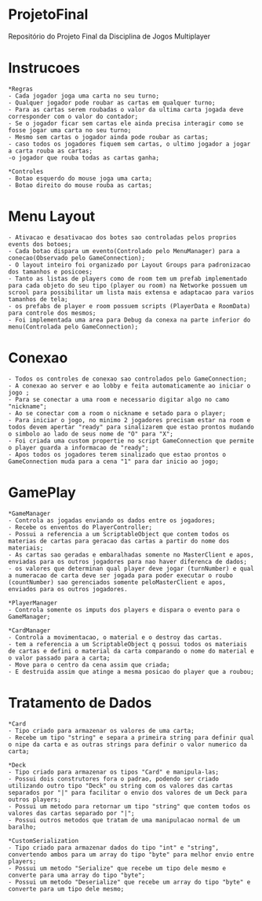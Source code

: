 # ProjetoFinal
Repositório do Projeto Final da Disciplina de Jogos Multiplayer
    
# Instrucoes
    *Regras
    - Cada jogador joga uma carta no seu turno;
    - Qualquer jogador pode roubar as cartas em qualquer turno;
    - Para as cartas serem roubadas o valor da ultima carta jogada deve corresponder com o valor do contador;
    - Se o jogador ficar sem cartas ele ainda precisa interagir como se fosse jogar uma carta no seu turno;
    - Mesmo sem cartas o jogador ainda pode roubar as cartas;
    - caso todos os jogadores fiquem sem cartas, o ultimo jogador a jogar a carta rouba as cartas;
    -o jogador que rouba todas as cartas ganha;

    *Controles
    - Botao esquerdo do mouse joga uma carta;
    - Botao direito do mouse rouba as cartas;

# Menu Layout
    - Ativacao e desativacao dos botes sao controladas pelos proprios events dos botoes;
    - Cada botao dispara um evento(Controlado pelo MenuManager) para a conecao(Observado pelo GameConnection);
    - O layout inteiro foi organizado por Layout Groups para padronizacao dos tamanhos e posicoes;
    - Tanto as listas de players como de room tem um prefab implementado para cada objeto do seu tipo (player ou room) na Networke possuem um scrool para possibilitar um lista mais extensa e adaptacao para varios tamanhos de tela;
    - os prefabs de player e room possuem scripts (PlayerData e RoomData) para controle dos mesmos;
    - Foi implementada uma area para Debug da conexa na parte inferior do menu(Controlada pelo GameConnection);

# Conexao
    - Todos os controles de conexao sao controlados pelo GameConnection;
    - A conexao ao server e ao lobby e feita automaticamente ao iniciar o jogo ;
    - Para se conectar a uma room e necessario digitar algo no camo "nickname";
    - Ao se conectar com a room o nickname e setado para o player;
    - Para iniciar o jogo, no minimo 2 jogadores precisam estar na room e todos devem apertar "ready" para sinalizarem que estao prontos mudando o simbolo ao lado de seus nome de "O" para "X";
    - Foi criada uma custom propertie no script GameConnection que permite o player guarda a informacao de "ready";
    - Apos todos os jogadores terem sinalizado que estao prontos o GameConnection muda para a cena "1" para dar inicio ao jogo;

# GamePlay
     
    *GameManager
    - Controla as jogadas enviando os dados entre os jogadores;
    - Recebe os enventos do PlayerController;
    - Possui a referencia a um ScriptableObject que contem todos os materias de cartas para geracao das cartas a partir do nome dos materiais;
    - As cartas sao geradas e embaralhadas somente no MasterClient e apos, enviadas para os outros jogadores para nao haver diferenca de dados;
    - os valores que determinan qual player deve jogar (turnNumber) e qual a numeracao de carta deve ser jogada para poder executar o roubo (countNumber) sao gerenciados somente peloMasterClient e apos, enviados para os outros jogadores.
    
    *PlayerManager
    - Controla somente os imputs dos players e dispara o evento para o GameManager;

    *CardManager
    - Controla a movimentacao, o material e o destroy das cartas.
    - tem a referencia a um ScriptableObject q possui todos os materiais de cartas e defini o material da carta comparando o nome do material e o valor passado para a carta;
    - Move para o centro da cena assim que criada;
    - E destruida assim que atinge a mesma posicao do player que a roubou;

# Tratamento de Dados
    *Card
    - Tipo criado para armazenar os valores de uma carta;
    - Recebe um tipo "string" e separa a primeira string para definir qual o nipe da carta e as outras strings para definir o valor numerico da carta;

    *Deck
    - Tipo criado para armazenar os tipos "Card" e manipula-las;
    - Possui dois construtores fora o padrao, podendo ser criado utilizando outro tipo "Deck" ou string com os valores das cartas separados por "|" para facilitar o envio dos valores de um Deck para outros players;
    - Possui um metodo para retornar um tipo "string" que contem todos os valores das cartas separado por "|";
    - Possui outros metodos que tratam de uma manipulacao normal de um baralho;

    *CustomSerialization
    - Tipo criado para armazenar dados do tipo "int" e "string", convertendo ambos para um array do tipo "byte" para melhor envio entre players;
    - Possui um metodo "Serialize" que recebe um tipo dele mesmo e converte para uma array do tipo "byte";
    - Possui um metodo "Deserialize" que recebe um array do tipo "byte" e converte para um tipo dele mesmo;